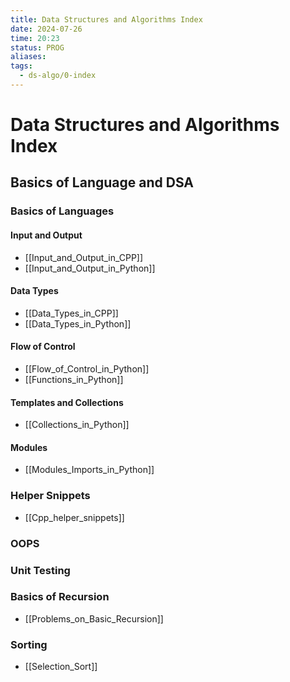 ```yaml
---
title: Data Structures and Algorithms Index
date: 2024-07-26
time: 20:23
status: PROG
aliases: 
tags:
  - ds-algo/0-index
---
```

# Data Structures and Algorithms Index

## Basics of Language and DSA
### Basics of Languages

#### Input and Output
- [[Input_and_Output_in_CPP]]
- [[Input_and_Output_in_Python]]

#### Data Types
- [[Data_Types_in_CPP]]
- [[Data_Types_in_Python]]

#### Flow of Control
- [[Flow_of_Control_in_Python]]
- [[Functions_in_Python]]

#### Templates and Collections
- [[Collections_in_Python]]

#### Modules
- [[Modules_Imports_in_Python]]

### Helper Snippets
- [[Cpp_helper_snippets]]

### OOPS

### Unit Testing

### Basics of Recursion
- [[Problems_on_Basic_Recursion]]

### Sorting
- [[Selection_Sort]]